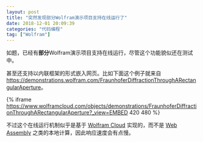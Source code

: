 ```yaml
---
layout: post
title: "突然发现部分Wolfram演示项目支持在线运行了"
date: 2018-12-01 20:09:39
categories: "代码编程"
tag: ["Wolfram"]
---
```


如题，已经有**部分**Wolfram演示项目支持在线运行，尽管这个功能貌似还在测试中。

<!--more-->

甚至还支持以内联框架的形式嵌入网页。比如下面这个例子就来自 <https://demonstrations.wolfram.com/FraunhoferDiffractionThroughARectangularAperture>。

{% iframe https://www.wolframcloud.com/objects/demonstrations/FraunhoferDiffractionThroughARectangularAperture?_view=EMBED 420 480 %}

不过这个在线运行机制似乎是基于 [Wolfram Cloud](https://www.wolfram.com/cloud/) 实现的，而不是 [Web Assembly](https://webassembly.org/) 之类的本地计算，因此响应速度会有点慢。

